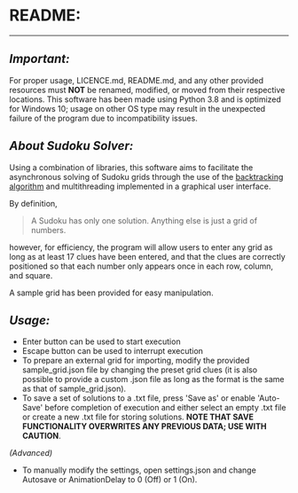 README:
===

***

*Important:*
---

For proper usage, LICENCE.md, README.md, and any other provided resources must **NOT** be renamed, modified, or moved from their respective locations. This software has been made using Python 3.8 and is optimized for Windows 10; usage on other OS type may result in the unexpected failure of the program due to incompatibility issues.

*About Sudoku Solver:*
---

Using a combination of libraries, this software aims to facilitate the asynchronous solving of Sudoku grids through the use of the [backtracking algorithm](https://en.wikipedia.org/wiki/Backtracking) and multithreading implemented in a graphical user interface.

By definition,
> A Sudoku has only one solution. Anything else is just a grid of numbers.

however, for efficiency, the program will allow users to enter any grid as long as at least 17 clues have been entered, and that the clues are correctly positioned so that each number only appears once in each row, column, and square.

A sample grid has been provided for easy manipulation.

*Usage:*
---

+ Enter button can be used to start execution
+ Escape button can be used to interrupt execution
+ To prepare an external grid for importing, modify the provided sample_grid.json file by changing the preset grid clues (it is also possible to provide a custom .json file as long as the format is the same as that of sample_grid.json).
+ To save a set of solutions to a .txt file, press 'Save as' or enable 'Auto-Save' before completion of execution and either select an empty .txt file or create a new .txt file for storing solutions. **NOTE THAT SAVE FUNCTIONALITY OVERWRITES ANY PREVIOUS DATA; USE WITH CAUTION**. 

*(Advanced)*

+ To manually modify the settings, open settings.json and change Autosave or AnimationDelay to 0 (Off) or 1 (On).
